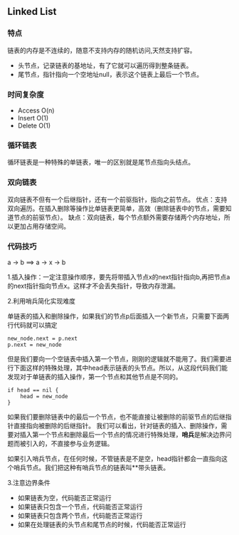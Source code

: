 ## Linked List

###  特点

链表的内存是不连续的，随意不支持内存的随机访问,天然支持扩容。

- 头节点，记录链表的基地址，有了它就可以遍历得到整条链表。
- 尾节点，指针指向一个空地址null，表示这个链表上最后一个节点。

### 时间复杂度

- Access O(n)
- Insert O(1)
- Delete O(1)

### 循环链表

循环链表是一种特殊的单链表，唯一的区别就是尾节点指向头结点。


### 双向链表

双向链表不但有一个后继指针，还有一个前驱指针，指向之前节点。
优点：支持双向遍历。在插入删除等操作比单链表更简单，高效（删除链表中的节点，需要知道节点的前驱节点）。
缺点：双向链表，每个节点额外需要存储两个内存地址，所以更加占用存储空间。

### 代码技巧

a -> b ==> a -> x -> b

1.插入操作：一定注意操作顺序，要先将带插入节点x的next指针指向b,再把节点a的next指针指向节点x。这样才不会丢失指针，导致内存泄漏。

2.利用哨兵简化实现难度

单链表的插入和删除操作，如果我们的节点p后面插入一个新节点，只需要下面两行代码就可以搞定

```
new_node.next = p.next
p.next = new_node
```
但是我们要向一个空链表中插入第一个节点，刚刚的逻辑就不能用了。我们需要进行下面这样的特殊处理，其中head表示链表的头节点。所以，从这段代码我们能发现对于单链表的插入操作，第一个节点和其他节点是不同的。

```
if head == nil {
    head = new_node
}
```
如果我们要删除链表中的最后一个节点，也不能直接让被删除的前驱节点的后继指针直接指向被删除的后继指针。
我们可以看出，针对链表的插入、删除操作，需要对插入第一个节点和删除最后一个节点的情况进行特殊处理，**哨兵**是解决边界问题而被引入的，不直接参与业务逻辑。

如果引入哨兵节点，在任何时候，不管链表是不是空，head指针都会一直指向这个哨兵节点。我们把这种有哨兵节点的链表叫**带头链表。

3.注意边界条件

- 如果链表为空，代码能否正常运行
- 如果链表只包含一个节点，代码能否正常运行
- 如果链表只包含两个节点，代码能否正常运行
- 如果在处理链表的头节点和尾节点的时候，代码能否正常运行
